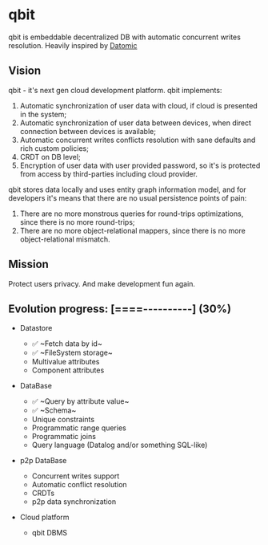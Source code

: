 # qbit
qbit is embeddable decentralized DB with automatic concurrent writes resolution. Heavily inspired by [Datomic](https://www.datomic.com/)

## Vision

qbit - it's next gen cloud development platform. qbit implements:
 1) Automatic synchronization of user data with cloud, if cloud is presented in the system;
 2) Automatic synchronization of user data between devices, when direct connection between devices is available;
 3) Automatic concurrent writes conflicts resolution with sane defaults and rich custom policies;
 4) CRDT on DB level;
 5) Encryption of user data with user provided password, so it's is protected from access by third-parties including cloud provider.
 
qbit stores data locally and uses entity graph information model, and for developers it's means that there are no usual persistence points of pain:
 1) There are no more monstrous queries for round-trips optimizations, since there is no more round-trips;
 2) There are no more object-relational mappers, since there is no more object-relational mismatch.
 
## Mission

Protect users privacy. And make development fun again.

## Evolution progress: [====----------] (30%)

 * Datastore
   * :white_check_mark: ~Fetch data by id~
   * :white_check_mark: ~FileSystem storage~
   * Multivalue attributes
   * Component attributes
   
 * DataBase
   * :white_check_mark: ~Query by attribute value~
   * :white_check_mark: ~Schema~
   * Unique constraints
   * Programmatic range queries
   * Programmatic joins
   * Query language (Datalog and/or something SQL-like)
   
 * p2p DataBase
   * Concurrent writes support
   * Automatic conflict resolution
   * CRDTs
   * p2p data synchronization
   
 * Cloud platform
   * qbit DBMS